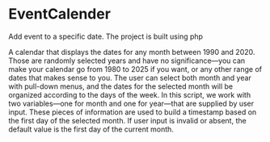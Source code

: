# EventCalender
Add event to a specific date. The project is built using php

A calendar that displays the dates for any month between 1990 and 2020. 
Those are  randomly selected years and have no significance—you can make your calendar go from 1980 to 2025 if you want, or any other range of dates that makes sense to you. 
The user can select both month and year with pull-down menus, and the dates for the selected month will be organized according to the days of the week.
In this script, we work with two variables—one for month and one for year—that are supplied by user input. 
These pieces of information are used to build a timestamp based on the first day of the selected month. 
If user input is invalid or absent, the default value is the first day of the  current month.

